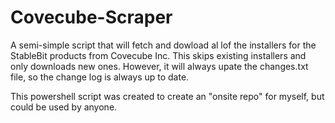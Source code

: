 # Covecube-Scraper

A semi-simple script that will fetch and dowload al lof the installers for the StableBit products from Covecube Inc. 
This skips existing installers and only downloads new ones. However, it will always upate the changes.txt file, so the change log is always up to date.

This powershell script was created to create an "onsite repo" for myself, but could be used by anyone. 
